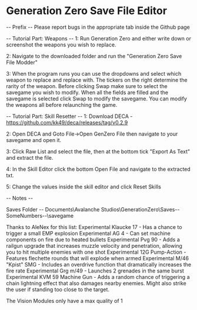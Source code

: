 # Generation Zero Save File Editor

-- Prefix --
Please report bugs in the appropriate tab inside the Github page

-- Tutorial Part: Weapons --
1: Run Generation Zero and either write down or screenshot the weapons you wish to replace.

2: Navigate to the downloaded folder and run the "Generation Zero Save File Modder"

3: When the program runs you can use the dropdowns and select which weapon to replace
and replace with. The tickers on the right determine the rarity of the weapon.
Before clicking Swap make sure to select the savegame you wish to modify.
When all the fields are filled and the savegame is selected click Swap to modify the savegame.
You can modify the weapons all before relaunching the game.

-- Tutorial Part: Skill Resetter -- 
1: Download DECA - https://github.com/kk49/deca/releases/tag/v0.2.9

2: Open DECA and Goto File->Open GenZero File then navigate to your savegame and open it.

3: Click Raw List and select the file, then at the bottom tick "Export As Text" and extract the file.

4: In the Skill Editor click the bottom Open File and navigate to the extracted txt.

5: Change the values inside the skill editor and click Reset Skills

-- Notes --

Saves Folder -- Documents\Avalanche Studios\GenerationZero\Saves\--SomeNumbers--\savegame

Thanks to AleNex for this list:
	Experimental Klaucke 17 - Has a chance to trigger a small EMP explosion
	Experimental AG 4 - Can set machine components on fire due to heated bullets
	Experimental Pvg 90 - Adds a railgun upgrade that increases muzzle velocity and penetration, allowing you to hit multiple enemies with one shot
	Experimental 12G Pump-Action - Features flechette rounds that will explode when armed
	Experimental M/46 "Kpist" SMG - Includes an overdrive function that dramatically increases the fire rate
	Experimental Grg m/49 - Launches 2 grenades in the same burst
	Experimental KVM 59 Machine Gun - Adds a random chance of triggering a chain lightning effect that also damages nearby enemies. 
		Might also strike the user if standing too close to the target.
		
The Vision Modules only have a max quality of 1
